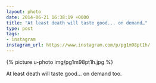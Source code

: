 ```yaml
---
layout: photo
date: 2014-06-21 16:38:19 +0000
title: "At least death will taste good... on demand…"
type: post
tags:
- instagram
instagram_url: https://www.instagram.com/p/pg1m98pt1h/
---
```


{% picture u-photo img/pg1m98pt1h.jpg %}

At least death will taste good... on demand too.
